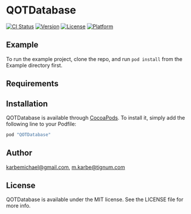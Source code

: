 # QOTDatabase

[![CI Status](http://img.shields.io/travis/karbemichael@gmail.com/QOTDatabase.svg?style=flat)](https://travis-ci.org/karbemichael@gmail.com/QOTDatabase)
[![Version](https://img.shields.io/cocoapods/v/QOTDatabase.svg?style=flat)](http://cocoapods.org/pods/QOTDatabase)
[![License](https://img.shields.io/cocoapods/l/QOTDatabase.svg?style=flat)](http://cocoapods.org/pods/QOTDatabase)
[![Platform](https://img.shields.io/cocoapods/p/QOTDatabase.svg?style=flat)](http://cocoapods.org/pods/QOTDatabase)

## Example

To run the example project, clone the repo, and run `pod install` from the Example directory first.

## Requirements

## Installation

QOTDatabase is available through [CocoaPods](http://cocoapods.org). To install
it, simply add the following line to your Podfile:

```ruby
pod "QOTDatabase"
```

## Author

karbemichael@gmail.com, m.karbe@tignum.com

## License

QOTDatabase is available under the MIT license. See the LICENSE file for more info.

